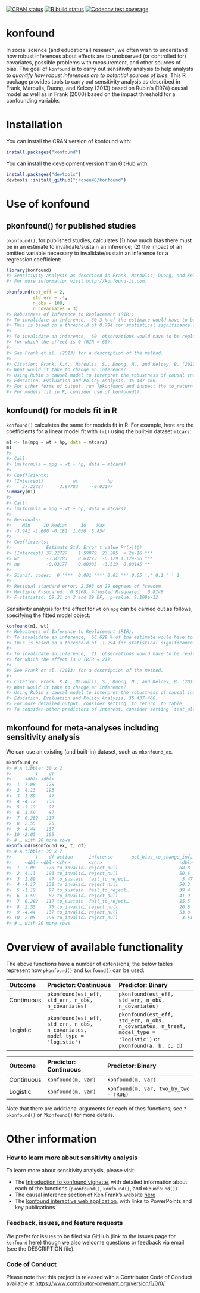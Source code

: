 
<!-- README.md is generated from README.Rmd. Please edit that file -->
<!-- badges: start -->

[![CRAN
status](https://www.r-pkg.org/badges/version/konfound)](https://cran.r-project.org/package=konfound)
[![R build
status](https://github.com/jrosen48/konfound/workflows/R-CMD-check/badge.svg)](https://github.com/jrosen48/konfound/actions)
[![Codecov test
coverage](https://codecov.io/gh/jrosen48/konfound/branch/master/graph/badge.svg)](https://codecov.io/gh/jrosen48/konfound?branch=master)
<!-- badges: end -->

# konfound

In social science (and educational) research, we often wish to
understand how robust inferences about effects are to unobserved (or
controlled for) covariates, possible problems with measurement, and
other sources of bias. The goal of `konfound` is to carry out
sensitivity analysis to help analysts to *quantify how robust inferences
are to potential sources of bias*. This R package provides tools to
carry out sensitivity analysis as described in Frank, Maroulis, Duong,
and Kelcey (2013) based on Rubin’s (1974) causal model as well as in
Frank (2000) based on the impact threshold for a confounding variable.

# Installation

You can install the CRAN version of konfound with:

``` r
install.packages("konfound")
```

You can install the development version from GitHub with:

``` r
install.packages("devtools")
devtools::install_github("jrosen48/konfound")
```

# Use of konfound

## pkonfound() for published studies

`pkonfound()`, for published studies, calculates (1) how much bias there
must be in an estimate to invalidate/sustain an inference; (2) the
impact of an omitted variable necessary to invalidate/sustain an
inference for a regression coefficient:

``` r
library(konfound)
#> Sensitivity analysis as described in Frank, Maroulis, Duong, and Kelcey (2013) and in Frank (2000).
#> For more information visit http://konfound-it.com.
```

``` r
pkonfound(est_eff = 2, 
          std_err = .4, 
          n_obs = 100, 
          n_covariates = 3)
#> Robustness of Inference to Replacement (RIR):
#> To invalidate an inference,  60.3 % of the estimate would have to be due to bias. 
#> This is based on a threshold of 0.794 for statistical significance (alpha = 0.05).
#> 
#> To invalidate an inference,  60  observations would have to be replaced with cases
#> for which the effect is 0 (RIR = 60).
#> 
#> See Frank et al. (2013) for a description of the method.
#> 
#> Citation: Frank, K.A., Maroulis, S., Duong, M., and Kelcey, B. (2013).
#> What would it take to change an inference?
#> Using Rubin's causal model to interpret the robustness of causal inferences.
#> Education, Evaluation and Policy Analysis, 35 437-460.
#> For other forms of output, run ?pkonfound and inspect the to_return argument
#> For models fit in R, consider use of konfound().
```

## konfound() for models fit in R

`konfound()` calculates the same for models fit in R. For example, here
are the coefficients for a linear model fit with `lm()` using the
built-in dataset `mtcars`:

``` r
m1 <- lm(mpg ~ wt + hp, data = mtcars)
m1
#> 
#> Call:
#> lm(formula = mpg ~ wt + hp, data = mtcars)
#> 
#> Coefficients:
#> (Intercept)           wt           hp  
#>    37.22727     -3.87783     -0.03177
summary(m1)
#> 
#> Call:
#> lm(formula = mpg ~ wt + hp, data = mtcars)
#> 
#> Residuals:
#>    Min     1Q Median     3Q    Max 
#> -3.941 -1.600 -0.182  1.050  5.854 
#> 
#> Coefficients:
#>             Estimate Std. Error t value Pr(>|t|)    
#> (Intercept) 37.22727    1.59879  23.285  < 2e-16 ***
#> wt          -3.87783    0.63273  -6.129 1.12e-06 ***
#> hp          -0.03177    0.00903  -3.519  0.00145 ** 
#> ---
#> Signif. codes:  0 '***' 0.001 '**' 0.01 '*' 0.05 '.' 0.1 ' ' 1
#> 
#> Residual standard error: 2.593 on 29 degrees of freedom
#> Multiple R-squared:  0.8268, Adjusted R-squared:  0.8148 
#> F-statistic: 69.21 on 2 and 29 DF,  p-value: 9.109e-12
```

Sensitivity analysis for the effect for `wt` on `mpg` can be carried out
as follows, specifying the fitted model object:

``` r
konfound(m1, wt)
#> Robustness of Inference to Replacement (RIR):
#> To invalidate an inference,  66.629 % of the estimate would have to be due to bias. 
#> This is based on a threshold of -1.294 for statistical significance (alpha = 0.05).
#> 
#> To invalidate an inference,  21  observations would have to be replaced with cases
#> for which the effect is 0 (RIR = 21).
#> 
#> See Frank et al. (2013) for a description of the method.
#> 
#> Citation: Frank, K.A., Maroulis, S., Duong, M., and Kelcey, B. (2013).
#> What would it take to change an inference?
#> Using Rubin's causal model to interpret the robustness of causal inferences.
#> Education, Evaluation and Policy Analysis, 35 437-460.
#> For more detailed output, consider setting `to_return` to table
#> To consider other predictors of interest, consider setting `test_all` to TRUE.
```

## mkonfound for meta-analyses including sensitivity analysis

We can use an existing (and built-in) dataset, such as `mkonfound_ex`.

``` r
mkonfound_ex
#> # A tibble: 30 x 2
#>         t    df
#>     <dbl> <dbl>
#>  1  7.08    178
#>  2  4.13    193
#>  3  1.89     47
#>  4 -4.17    138
#>  5 -1.19     97
#>  6  3.59     87
#>  7  0.282   117
#>  8  2.55     75
#>  9 -4.44    137
#> 10 -2.05    195
#> # … with 20 more rows
mkonfound(mkonfound_ex, t, df)
#> # A tibble: 30 x 7
#>         t    df action      inference       pct_bias_to_change_inf…   itcv r_con
#>     <dbl> <dbl> <chr>       <chr>                             <dbl>  <dbl> <dbl>
#>  1  7.08    178 to_invalid… reject_null                       68.8   0.378 0.614
#>  2  4.13    193 to_invalid… reject_null                       50.6   0.168 0.41 
#>  3  1.89     47 to_sustain  fail_to_reject…                    5.47 -0.012 0.11 
#>  4 -4.17    138 to_invalid… reject_null                       50.3   0.202 0.449
#>  5 -1.19     97 to_sustain  fail_to_reject…                   39.4  -0.065 0.255
#>  6  3.59     87 to_invalid… reject_null                       41.9   0.19  0.436
#>  7  0.282   117 to_sustain  fail_to_reject…                   85.5  -0.131 0.361
#>  8  2.55     75 to_invalid… reject_null                       20.6   0.075 0.274
#>  9 -4.44    137 to_invalid… reject_null                       53.0   0.225 0.475
#> 10 -2.05    195 to_invalid… reject_null                        3.51  0.006 0.077
#> # … with 20 more rows
```

# Overview of available functionality

The above functions have a number of extensions; the below tables
represent how `pkonfound()` and `konfound()` can be used:

| Outcome    | Predictor: Continuous                                                       | Predictor: Binary                                                                                               |
|:-----------|:----------------------------------------------------------------------------|:----------------------------------------------------------------------------------------------------------------|
| Continuous | `pkonfound(est_eff, std_err, n_obs, n_covariates)`                          | `pkonfound(est_eff, std_err, n_obs, n_covariates)`                                                              |
| Logistic   | `pkonfound(est_eff, std_err, n_obs, n_covariates, model_type = 'logistic')` | `pkonfound(est_eff, std_err, n_obs, n_covariates, n_treat, model_type = 'logistic')` or `pkonfound(a, b, c, d)` |

| Outcome    | Predictor: Continuous | Predictor: Binary                     |
|:-----------|:----------------------|:--------------------------------------|
| Continuous | `konfound(m, var)`    | `konfound(m, var)`                    |
| Logistic   | `konfound(m, var)`    | `konfound(m, var, two_by_two = TRUE)` |

Note that there are additional arguments for each of thes functions; see
`?pkonfound()` or `?konfound()` for more details.

# Other information

### How to learn more about sensitivity analysis

To learn more about sensitivity analysis, please visit:

-   The [Introduction to konfound
    vignette](https://jrosen48.github.io/konfound/articles/Introduction_to_konfound.html),
    with detailed information about each of the functions
    (`pkonfound()`, `konfound()`, and `mkounfound()`)
-   The causal inference section of Ken Frank’s website
    [here](https://msu.edu/~kenfrank/research.htm#causal)
-   The [konfound interactive web
    application](https://jmichaelrosenberg.shinyapps.io/shinykonfound/),
    with links to PowerPoints and key publications

### Feedback, issues, and feature requests

We prefer for issues to be filed via GitHub (link to the issues page for
`konfound` [here](https://github.com/jrosen48/konfound/issues)) though
we also welcome questions or feedback via email (see the DESCRIPTION
file).

### Code of Conduct

Please note that this project is released with a Contributor Code of
Conduct available at
<https://www.contributor-covenant.org/version/1/0/0/>
